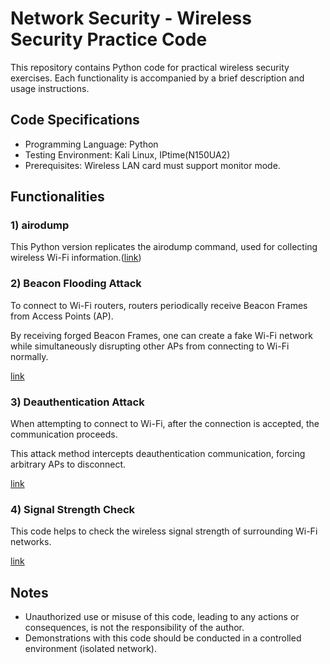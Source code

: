 # Network Security - Wireless Security Practice Code

This repository contains Python code for practical wireless security exercises. Each functionality is accompanied by a brief description and usage instructions.

## Code Specifications
- Programming Language: Python
- Testing Environment: Kali Linux, IPtime(N150UA2)
- Prerequisites: Wireless LAN card must support monitor mode.

## Functionalities

### 1) airodump

This Python version replicates the airodump command, used for collecting wireless Wi-Fi information.([link](https://github.com/kimseongwoo61/NetworkSecurity/tree/main/airodump-main/airodump-main))

### 2) Beacon Flooding Attack

To connect to Wi-Fi routers, routers periodically receive Beacon Frames from Access Points (AP).

By receiving forged Beacon Frames, one can create a fake Wi-Fi network while simultaneously disrupting other APs from connecting to Wi-Fi normally.

[link](#)

### 3) Deauthentication Attack

When attempting to connect to Wi-Fi, after the connection is accepted, the communication proceeds.

This attack method intercepts deauthentication communication, forcing arbitrary APs to disconnect.

[link](#)

### 4) Signal Strength Check

This code helps to check the wireless signal strength of surrounding Wi-Fi networks.

[link](#)

## Notes

- Unauthorized use or misuse of this code, leading to any actions or consequences, is not the responsibility of the author.
- Demonstrations with this code should be conducted in a controlled environment (isolated network).

